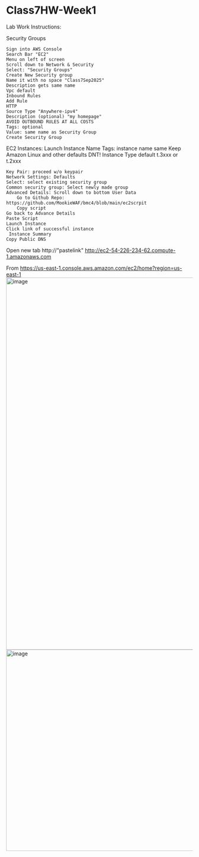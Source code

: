 # Class7HW-Week1
Lab Work Instructions:

Security Groups

	Sign into AWS Console
	Search Bar "EC2"
	Menu on left of screen
	Scroll down to Network & Security
	Select: "Security Groups"
	Create New Security group
	Name it with no space "Class7Sep2025"
	Description gets same name
	Vpc default
	Inbound Rules
	Add Rule
	HTTP
	Source Type "Anywhere-ipv4"
	Description (optional) "my homepage"
	AVOID OUTBOUND RULES AT ALL COSTS
	Tags: optional
	Value: same name as Security Group
	Create Security Group
EC2
	Instances: Launch Instance
	Name Tags: instance name same
	Keep Amazon Linux and other defaults DNT!
	Instance Type default t.3xxx or t.2xxx
	
	Key Pair: proceed w/o keypair
	Network Settings: Defaults
	Select: select existing security group
	Common security group: Select newly made group
	Advanced Details: Scroll down to bottom User Data
		Go to Github Repo: https://github.com/MookieWAF/bmc4/blob/main/ec2scrpit
		Copy script
	Go back to Advance Details
	Paste Script
	Launch Instance
	Click link of successful instance
	 Instance Summary
	Copy Public DNS
Open new tab http://"pastelink"
http://ec2-54-226-234-62.compute-1.amazonaws.com

From <https://us-east-1.console.aws.amazon.com/ec2/home?region=us-east-1> <img width="733" height="1004" alt="image" src="https://github.com/user-attachments/assets/74f64f38-530d-4bff-98d2-f3aac7bbaeac" />
<img width="525" height="543" alt="image" src="https://github.com/user-attachments/assets/e8cf2d66-7482-4484-9059-3cadfc1c0eeb" />
